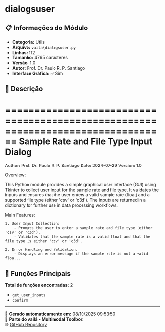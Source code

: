 # dialogsuser

## 📋 Informações do Módulo

- **Categoria:** Utils
- **Arquivo:** `vaila\dialogsuser.py`
- **Linhas:** 112
- **Tamanho:** 4765 caracteres
- **Versão:** 1.0
- **Autor:** Prof. Dr. Paulo R. P. Santiago
- **Interface Gráfica:** ✅ Sim

## 📖 Descrição


================================================================================
Sample Rate and File Type Input Dialog
================================================================================
Author: Prof. Dr. Paulo R. P. Santiago
Date: 2024-07-29
Version: 1.0

Overview:

This Python module provides a simple graphical user interface (GUI) using Tkinter to collect user input for the sample rate and file type. It validates the inputs and ensures that the user enters a valid sample rate (float) and a supported file type (either 'csv' or 'c3d'). The inputs are returned in a dictionary for further use in data processing workflows.

Main Features:

    1. User Input Collection:
        - Prompts the user to enter a sample rate and file type (either 'csv' or 'c3d').
        - Validates that the sample rate is a valid float and that the file type is either 'csv' or 'c3d'.

    2. Error Handling and Validation:
        - Displays an error message if the sample rate is not a valid floa...

## 🔧 Funções Principais

**Total de funções encontradas:** 2

- `get_user_inputs`
- `confirm`




---

📅 **Gerado automaticamente em:** 08/10/2025 09:53:50  
🔗 **Parte do vailá - Multimodal Toolbox**  
🌐 [GitHub Repository](https://github.com/vaila-multimodaltoolbox/vaila)
